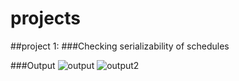 # projects
##project 1: 
###Checking serializability of schedules

###Output
![output](https://user-images.githubusercontent.com/71535168/186792330-3087fe68-eb02-428d-b8ac-07747c78f798.png)
![output2](https://user-images.githubusercontent.com/71535168/186792339-fbe8e2be-78b7-4706-8e11-1ba2aa972723.png)

